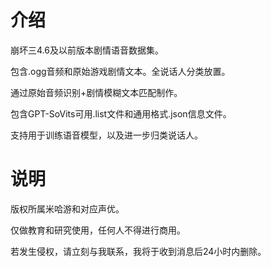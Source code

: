 # 介绍
崩坏三4.6及以前版本剧情语音数据集。

包含.ogg音频和原始游戏剧情文本。全说话人分类放置。

通过原始音频识别+剧情模糊文本匹配制作。

包含GPT-SoVits可用.list文件和通用格式.json信息文件。

支持用于训练语音模型，以及进一步归类说话人。

# 说明
版权所属米哈游和对应声优。

仅做教育和研究使用，任何人不得进行商用。

若发生侵权，请立刻与我联系，我将于收到消息后24小时内删除。
